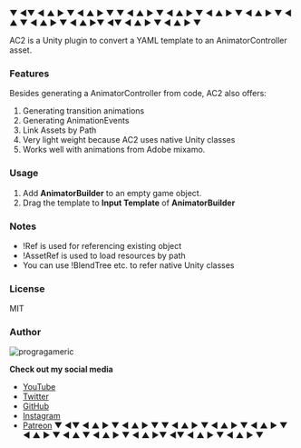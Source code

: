 ▼ ◄▼ ◄ ▲ ► ▼ ◄ ▲ ► ▼ ▼ ◄ ▲ ► ▼ ◄ ▲ ► ▼ ◄ ▲ ► ▼ ◄ ▲ ► ▼ ◄ ▲ ▼ ◄ ▲ ► ▼ ◄ ▲ ►▼ ◄▼ ◄ ▲ ► ▼ ◄ ▲ ► ▼

AC2 is a Unity plugin to convert a YAML template to an AnimatorController asset.
### Features
Besides generating a AnimatorController from code, AC2 also offers:
1. Generating transition animations
2. Generating AnimationEvents
3. Link Assets by Path
4. Very light weight because AC2 uses native Unity classes
5. Works well with animations from Adobe mixamo.
### Usage
1. Add **AnimatorBuilder** to an empty game object.
2. Drag the template to **Input Template** of **AnimatorBuilder**

### Notes
- !Ref is used for referencing existing object
- !AssetRef is used to load resources by path
- You can use !BlendTree etc. to refer native Unity classes

### License
MIT

### Author
![progragameric](https://progragameric.s3.amazonaws.com/Progragameric_Dark_400.png)

**Check out my social media**
- [YouTube](https://www.youtube.com/channel/UCxyBRX9WUI6mAo33L-BDqrQ)
- [Twitter](https://twitter.com/progragameric)
- [GitHub](https://github.com/progragameric)
- [Instagram](https://www.instagram.com/progragameric)
- [Patreon](https://www.patreon.com/progragameric)
▼ ◄▼ ◄ ▲ ► ▼ ◄ ▲ ► ▼ ▼ ◄ ▲ ► ▼ ◄ ▲ ► ▼ ◄ ▲ ► ▼ ◄ ▲ ► ▼ ◄ ▲ ▼ ◄ ▲ ► ▼ ◄ ▲ ►▼ ◄▼ ◄ ▲ ► ▼ ◄ ▲ ► ▼